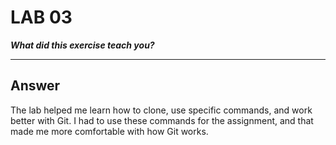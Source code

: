 # LAB 03
***What did this exercise teach you?***

---
## Answer
The lab helped me learn how to clone, use specific commands, and work better with Git. I had to use these commands for the assignment, and that made me more comfortable with how Git works. 